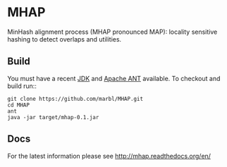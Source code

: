 # MHAP

MinHash alignment process (MHAP pronounced MAP): locality sensitive hashing to detect overlaps and utilities.

## Build

You must have a recent  [JDK](http://www.oracle.com/technetwork/java/javase/downloads/jdk7-downloads-1880260.html "JDK") and [Apache ANT](http://ant.apache.org/ "ANT") available. To checkout and build run::
  
    git clone https://github.com/marbl/MHAP.git
    cd MHAP
    ant
    java -jar target/mhap-0.1.jar

## Docs
For the latest information please see http://mhap.readthedocs.org/en/
